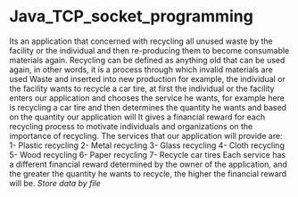 # Java_TCP_socket_programming
Its an application that concerned with recycling all unused waste by the facility or the individual and  then re-producing them to become consumable materials again. Recycling can be defined as  anything old that can be used again, in other words, it is a process through which invalid  materials are used Waste and inserted into new production
for example, the individual or the facility wants to recycle a car tire, at first the individual or the 
facility enters our application and chooses the service he wants, for example here is recycling a 
car tire and then determines the quantity he wants and based on the quantity our application 
will It gives a financial reward for each recycling process to motivate individuals and 
organizations on the importance of recycling. 
The services that our application will provide are:
1- Plastic recycling
2- Metal recycling
3- Glass recycling
4- Cloth recycling
5- Wood recycling
6- Paper recycling
7- Recycle car tires
Each service has a different financial reward determined by the owner of the application, and 
the greater the quantity he wants to recycle, the higher the financial reward will be.
*Store data by file*
